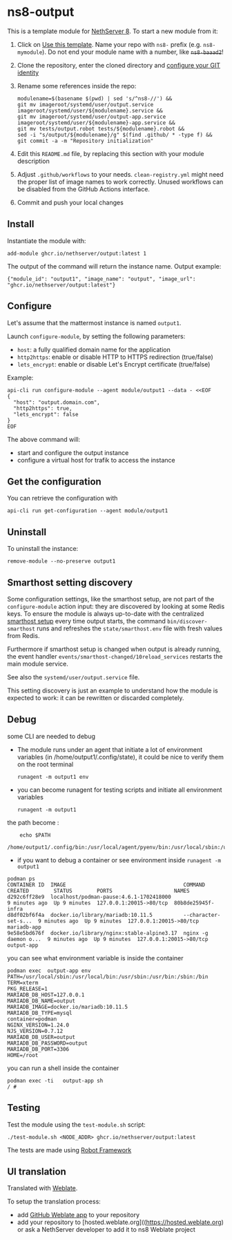 # ns8-output

This is a template module for [NethServer 8](https://github.com/NethServer/ns8-core).
To start a new module from it:

1. Click on [Use this template](https://github.com/NethServer/ns8-output/generate).
   Name your repo with `ns8-` prefix (e.g. `ns8-mymodule`). 
   Do not end your module name with a number, like ~~`ns8-baaad2`~~!

1. Clone the repository, enter the cloned directory and
   [configure your GIT identity](https://git-scm.com/book/en/v2/Getting-Started-First-Time-Git-Setup#_your_identity)

1. Rename some references inside the repo:
   ```
   modulename=$(basename $(pwd) | sed 's/^ns8-//') &&
   git mv imageroot/systemd/user/output.service imageroot/systemd/user/${modulename}.service &&
   git mv imageroot/systemd/user/output-app.service imageroot/systemd/user/${modulename}-app.service && 
   git mv tests/output.robot tests/${modulename}.robot &&
   sed -i "s/output/${modulename}/g" $(find .github/ * -type f) &&
   git commit -a -m "Repository initialization"
   ```

1. Edit this `README.md` file, by replacing this section with your module
   description

1. Adjust `.github/workflows` to your needs. `clean-registry.yml` might
   need the proper list of image names to work correctly. Unused workflows
   can be disabled from the GitHub Actions interface.

1. Commit and push your local changes

## Install

Instantiate the module with:

    add-module ghcr.io/nethserver/output:latest 1

The output of the command will return the instance name.
Output example:

    {"module_id": "output1", "image_name": "output", "image_url": "ghcr.io/nethserver/output:latest"}

## Configure

Let's assume that the mattermost instance is named `output1`.

Launch `configure-module`, by setting the following parameters:
- `host`: a fully qualified domain name for the application
- `http2https`: enable or disable HTTP to HTTPS redirection (true/false)
- `lets_encrypt`: enable or disable Let's Encrypt certificate (true/false)


Example:

```
api-cli run configure-module --agent module/output1 --data - <<EOF
{
  "host": "output.domain.com",
  "http2https": true,
  "lets_encrypt": false
}
EOF
```

The above command will:
- start and configure the output instance
- configure a virtual host for trafik to access the instance

## Get the configuration
You can retrieve the configuration with

```
api-cli run get-configuration --agent module/output1
```

## Uninstall

To uninstall the instance:

    remove-module --no-preserve output1

## Smarthost setting discovery

Some configuration settings, like the smarthost setup, are not part of the
`configure-module` action input: they are discovered by looking at some
Redis keys.  To ensure the module is always up-to-date with the
centralized [smarthost
setup](https://nethserver.github.io/ns8-core/core/smarthost/) every time
output starts, the command `bin/discover-smarthost` runs and refreshes
the `state/smarthost.env` file with fresh values from Redis.

Furthermore if smarthost setup is changed when output is already
running, the event handler `events/smarthost-changed/10reload_services`
restarts the main module service.

See also the `systemd/user/output.service` file.

This setting discovery is just an example to understand how the module is
expected to work: it can be rewritten or discarded completely.

## Debug

some CLI are needed to debug

- The module runs under an agent that initiate a lot of environment variables (in /home/output1/.config/state), it could be nice to verify them
on the root terminal

    `runagent -m output1 env`

- you can become runagent for testing scripts and initiate all environment variables
  
    `runagent -m output1`

 the path become : 
```
    echo $PATH
    /home/output1/.config/bin:/usr/local/agent/pyenv/bin:/usr/local/sbin:/usr/local/bin:/usr/sbin:/usr/bin:/usr/
```

- if you want to debug a container or see environment inside
 `runagent -m output1`
 ```
podman ps
CONTAINER ID  IMAGE                                      COMMAND               CREATED        STATUS        PORTS                    NAMES
d292c6ff28e9  localhost/podman-pause:4.6.1-1702418000                          9 minutes ago  Up 9 minutes  127.0.0.1:20015->80/tcp  80b8de25945f-infra
d8df02bf6f4a  docker.io/library/mariadb:10.11.5          --character-set-s...  9 minutes ago  Up 9 minutes  127.0.0.1:20015->80/tcp  mariadb-app
9e58e5bd676f  docker.io/library/nginx:stable-alpine3.17  nginx -g daemon o...  9 minutes ago  Up 9 minutes  127.0.0.1:20015->80/tcp  output-app
```

you can see what environment variable is inside the container
```
podman exec  output-app env
PATH=/usr/local/sbin:/usr/local/bin:/usr/sbin:/usr/bin:/sbin:/bin
TERM=xterm
PKG_RELEASE=1
MARIADB_DB_HOST=127.0.0.1
MARIADB_DB_NAME=output
MARIADB_IMAGE=docker.io/mariadb:10.11.5
MARIADB_DB_TYPE=mysql
container=podman
NGINX_VERSION=1.24.0
NJS_VERSION=0.7.12
MARIADB_DB_USER=output
MARIADB_DB_PASSWORD=output
MARIADB_DB_PORT=3306
HOME=/root
```

you can run a shell inside the container

```
podman exec -ti   output-app sh
/ # 
```
## Testing

Test the module using the `test-module.sh` script:


    ./test-module.sh <NODE_ADDR> ghcr.io/nethserver/output:latest

The tests are made using [Robot Framework](https://robotframework.org/)

## UI translation

Translated with [Weblate](https://hosted.weblate.org/projects/ns8/).

To setup the translation process:

- add [GitHub Weblate app](https://docs.weblate.org/en/latest/admin/continuous.html#github-setup) to your repository
- add your repository to [hosted.weblate.org]((https://hosted.weblate.org) or ask a NethServer developer to add it to ns8 Weblate project
